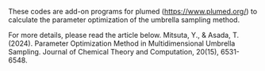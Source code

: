 These codes are add-on programs for plumed (https://www.plumed.org/) to calculate the parameter optimization of the umbrella sampling method.

For more details, please read the article below.
Mitsuta, Y., & Asada, T. (2024). Parameter Optimization Method in Multidimensional Umbrella Sampling. Journal of Chemical Theory and Computation, 20(15), 6531-6548.
